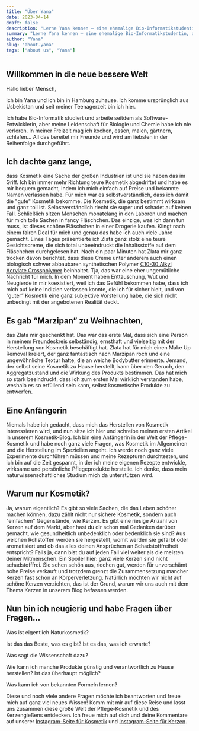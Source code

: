```yaml
---
title: "Über Yana"
date: 2023-04-14
draft: false
description: "Lerne Yana kennen — eine ehemalige Bio-Informatikstudentin, die ihre Begeisterung für Chemie und Biologie nie verloren hat. Begleite sie auf ihrer faszinierenden Reise durch die Welt der Kosmetikherstellung und des Kerzengießens und entdecke gemeinsam Lösungen für knifflige Fragestellungen."
summary: "Lerne Yana kennen — eine ehemalige Bio-Informatikstudentin, die ihre Begeisterung für Chemie und Biologie nie verloren hat. Begleite sie auf ihrer faszinierenden Reise durch die Welt der Kosmetikherstellung und des Kerzengießens und entdecke gemeinsam Lösungen für knifflige Fragestellungen."
author: "Yana"
slug: "about-yana"
tags: ["about us", "Yana"]
---
```


## Willkommen in die neue bessere Welt

Hallo lieber Mensch,

ich bin Yana und ich bin in Hamburg zuhause. Ich komme ursprünglich aus
Usbekistan und seit meiner
Teenagerzeit bin ich hier.

Ich habe Bio-Informatik studiert und arbeite seitdem als Software-Entwicklerin,
aber meine Leidenschaft für Biologie
und Chemie habe ich nie verloren.
In meiner Freizeit mag ich kochen, essen, malen, gärtnern, schlafen… All das
bereitet mir Freunde und wird am liebsten
in der Reihenfolge durchgeführt.

## Ich dachte ganz lange,

dass Kosmetik eine Sache der großen Industrien ist und sie haben das im Griff.
Ich bin immer mehr Richtung teure
Kosmetik abgedriftet und habe es mir bequem gemacht, indem ich mich einfach auf
Preise und bekannte Namen verlassen habe.
Für mich war es selbstverständlich, dass ich damit die "gute" Kosmetik bekomme.
Die Kosmetik, die ganz bestimmt wirksam
und ganz toll ist. Selbstverständlich riecht sie super und schadet auf keinen
Fall.
Schließlich sitzen Menschen monatelang in den Laboren und machen für mich tolle
Sachen in fancy Fläschchen.
Das einzige, was ich dann tun muss, ist dieses schöne Fläschchen in einer
Drogerie kaufen. Klingt nach einem fairen
Deal für mich und genau das habe ich auch viele Jahre gemacht. Eines Tages
präsentierte ich Zlata ganz stolz eine teure
Gesichtscreme, die sich total unbeeindruckt die
Inhaltsstoffe auf dem Fläschchen durchgelesen hat. Nach ein paar Minuten hat
Zlata mir ganz trocken
davon berichtet, dass diese Creme unter anderem auch einen biologisch schwer
abbaubaren synthetischen Polymer
[C10-30 Alkyl Acrylate Crosspolymer](https://www.greenpeace.de/biodiversitaet/meere/meeresschutz/gefahr-kleingedruckten)
beinhaltet. Tja, das war eine eher ungemütliche Nachricht für mich. In dem
Moment haben Enttäuschung, Wut und Neugierde
in mir koexistiert, weil ich das Gefühl bekommen habe, dass ich mich auf keine
Indizien verlassen konnte, die ich für
sicher hielt, und von “guter” Kosmetik eine ganz subjektive Vorstellung habe,
die sich nicht unbedingt mit der
angebotenen
Realität deckt.

## Es gab “Marzipan” zu Weihnachten,

das Zlata mir geschenkt hat. Das war das erste Mal, dass sich eine Person in
meinem Freundeskreis selbständig, ernsthaft
und vielseitig mit der Herstellung von Kosmetik beschäftigt hat. Zlata hat für
mich einen Make Up Removal kreiert, der
ganz fantastisch nach Marzipan roch und eine ungewöhnliche Textur hatte, die an
weiche Bodybutter erinnerte. Jemand, der
selbst seine Kosmetik zu Hause herstellt, kann über den Geruch, den
Aggregatzustand und die Wirkung des Produkts
bestimmen. Das hat mich so stark beeindruckt, dass ich zum ersten Mal wirklich
verstanden habe, weshalb es so erfüllend
sein kann, selbst kosmetische Produkte zu entwerfen.

## Eine Anfängerin

Niemals habe ich gedacht, dass mich das Herstellen von Kosmetik interessieren
wird, und nun sitze
ich hier und schreibe meinen ersten Artikel in unserem Kosmetik-Blog.
Ich bin eine Anfängerin in der Welt der Pflege-Kosmetik und habe noch ganz viele
Fragen, was Kosmetik im
Allgemeinen und die Herstellung im Speziellen angeht. Ich werde noch ganz viele
Experimente durchführen müssen und meine
Rezepturen durchtesten, und ich bin auf die Zeit gespannt, in der ich meine
eigenen Rezepte entwickle, wirksame und
persönliche Pflegeprodukte herstelle. Ich denke, dass mein
naturwissenschaftliches Studium mich da unterstützen wird.

## Warum nur Kosmetik?

Ja, warum eigentlich? Es gibt so viele Sachen, die das Leben schöner machen
können, dazu zählt nicht nur sichere
Kosmetik, sondern auch "einfachen" Gegenstände, wie Kerzen. Es gibt eine riesige
Anzahl von Kerzen auf dem Markt, aber
hast du dir schon mal Gedanken darüber gemacht, wie gesundheitlich unbedenklich
oder bedenklich sie sind?
Aus welchen Rohstoffen werden sie hergestellt, womit werden sie
gefärbt oder aromatisiert und ob das alles deinen Ansprüchen an
Schadstofffreiheit entspricht? Falls ja, dann
bist
du auf jeden Fall viel weiter als die meisten deiner Mitmenschen. Ein Spoiler
hier:
ganz viele Kerzen sind nicht schadstofffrei. Sie sehen schön aus, riechen gut,
werden für unverschämt hohe Preise
verkauft
und trotzdem grenzt die Zusammensetzung mancher Kerzen fast schon an
Körperverletzung. Natürlich möchten wir nicht auf
schöne Kerzen verzichten, das ist der Grund, warum wir uns auch mit dem Thema
Kerzen in unserem Blog befassen werden.

## Nun bin ich neugierig und habe Fragen über Fragen…

Was ist eigentlich Naturkosmetik?

Ist das das Beste, was es gibt? Ist es das, was ich erwarte?

Was sagt die Wissenschaft dazu?

Wie kann ich manche Produkte günstig und verantwortlich zu Hause herstellen? Ist
das überhaupt möglich?

Was kann ich von bekannten Formeln lernen?

Diese und noch viele andere Fragen möchte ich beantworten und freue mich auf
ganz viel neues Wissen!
Komm mit mir auf diese Reise und lasst uns zusammen diese große Welt der
Pflege-Kosmetik und des Kerzengießens entdecken. Ich
freue mich auf dich und deine Kommentare auf
unserer [Instagram-Seite für Kosmetik](https://instagram.com/mix_with_us)
und  [Instagram-Seite für Kerzen](https://instagram.com/mix_with_us_candles).

<div class="signature-yana"></div>
